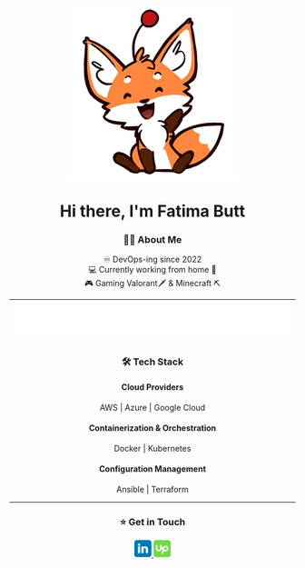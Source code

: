 <div align="center">
 
 <img src="https://raw.githubusercontent.com/fatimabutt1899/fatimabutt1899/refs/heads/main/Content/fox%20waving.webp" ><br>
 # Hi there, I'm Fatima Butt

### 👨‍💻 About Me

  ♾️ DevOps-ing since 2022<br>
  💻 Currently working from home 🏡 <br>
  🎮 Gaming Valorant🗡 &  Minecraft ⛏️
   
---

<div align=center>
   <img src="https://github.com/fatimabutt1899/fatimabutt1899/blob/main/Content/devops-gif.svg" alt="Headline" />
</div>

### 🛠️ Tech Stack
#### Cloud Providers
AWS | Azure | Google Cloud

#### Containerization & Orchestration
Docker | Kubernetes

#### Configuration Management
Ansible | Terraform

---

### ⭐️ Get in Touch

<a href="https://www.linkedin.com/in/fatimabutt11899/" rel="nofollow">
    <img src="https://github.com/fatimabutt1899/fatimabutt1899/blob/main/Content/linkedin.svg" style="width: 30px;">
</a>
<a href="https://www.upwork.com/freelancers/~011fd3a9ae7016e036?mp_source=share" rel="nofollow">
    <img src="https://github.com/fatimabutt1899/fatimabutt1899/blob/main/Content/upwork.svg" style="width: 30px; ">
</a>

</div>
